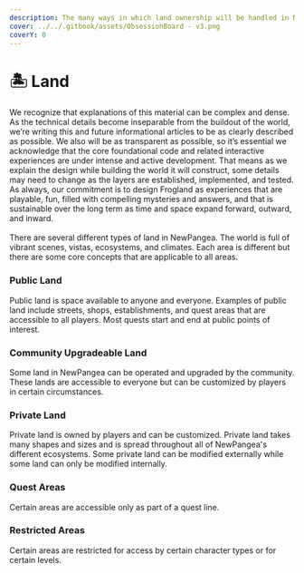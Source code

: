 ```yaml
---
description: The many ways in which land ownership will be handled in NewPangea.
cover: ../../.gitbook/assets/ObsessionBoard - v3.png
coverY: 0
---
```


# 🏝 Land

We recognize that explanations of this material can be complex and dense. As the technical details become inseparable from the buildout of the world, we’re writing this and future informational articles to be as clearly described as possible. We also will be as transparent as possible, so it’s essential we acknowledge that the core foundational code and related interactive experiences are under intense and active development. That means as we explain the design while building the world it will construct, some details may need to change as the layers are established, implemented, and tested. As always, our commitment is to design Frogland as experiences that are playable, fun, filled with compelling mysteries and answers, and that is sustainable over the long term as time and space expand forward, outward, and inward.\
\
There are several different types of land in NewPangea. The world is full of vibrant scenes, vistas, ecosystems, and climates. Each area is different but there are some core concepts that are applicable to all areas.

### Public Land

Public land is space available to anyone and everyone. Examples of public land include streets, shops, establishments, and quest areas that are accessible to all players. Most quests start and end at public points of interest.

### Community Upgradeable Land

Some land in NewPangea can be operated and upgraded by the community. These lands are accessible to everyone but can be customized by players in certain circumstances.

### Private Land

Private land is owned by players and can be customized. Private land takes many shapes and sizes and is spread throughout all of NewPangea's different ecosystems. Some private land can be modified externally while some land can only be modified internally.

### Quest Areas

Certain areas are accessible only as part of a quest line.

### Restricted Areas

Certain areas are restricted for access by certain character types or for certain levels.

